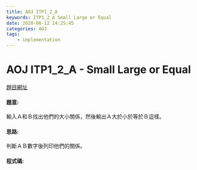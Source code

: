 ```yaml
---
title: AOJ ITP1_2_A
keywords: ITP1_2_A Small Large or Equal
date: 2020-06-12 14:25:45
categories: AOJ
tags:
    - implementation
---
```

# AOJ ITP1_2_A - Small Large or Equal
[題目網址](https://onlinejudge.u-aizu.ac.jp/courses/lesson/2/ITP1/all/ITP1_2_A)
<!-- more -->

#### 題意:
輸入Ａ和Ｂ找出他們的大小關係，然後輸出Ａ大於小於等於Ｂ這樣。

#### 思路:
判斷ＡＢ數字後列印他們的關係。

#### 程式碼:
<script src="https://gist.github.com/Daviswww/7fad97ad2b69a80fd1d4299718c12a56.js"></script>